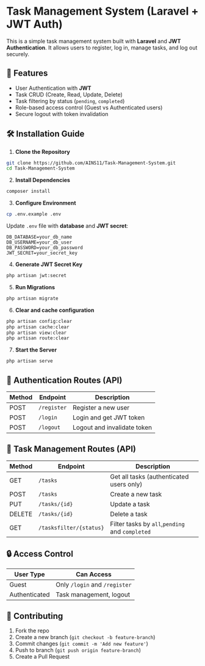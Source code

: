 # Task Management System (Laravel + JWT Auth)

This is a simple task management system built with **Laravel** and **JWT Authentication**. It allows users to register, log in, manage tasks, and log out securely.

## 🚀 Features
- User Authentication with **JWT**
- Task CRUD (Create, Read, Update, Delete)
- Task filtering by status (`pending`, `completed`)
- Role-based access control (Guest vs Authenticated users)
- Secure logout with token invalidation

## 🛠 Installation Guide

1. **Clone the Repository**  
```sh
git clone https://github.com/AINS11/Task-Management-System.git
cd Task-Management-System
```

2. **Install Dependencies**  
```sh
composer install
```

3. **Configure Environment**  
```sh
cp .env.example .env
```
Update `.env` file with **database** and **JWT secret**:
```env
DB_DATABASE=your_db_name
DB_USERNAME=your_db_user
DB_PASSWORD=your_db_password
JWT_SECRET=your_secret_key
```

4. **Generate JWT Secret Key**  
```sh
php artisan jwt:secret
```

5. **Run Migrations**  
```sh
php artisan migrate
```
6. **Clear and cache configuration**
```sh
php artisan config:clear
php artisan cache:clear
php artisan view:clear
php artisan route:clear
```

7. **Start the Server**  
```sh
php artisan serve
```

## 🔑 Authentication Routes (API)

| Method | Endpoint | Description |
|--------|----------|-------------|
| POST   | `/register` | Register a new user |
| POST   | `/login` | Login and get JWT token |
| POST   | `/logout` | Logout and invalidate token |

## 🎯 Task Management Routes (API)

| Method | Endpoint | Description |
|--------|----------|-------------|
| GET    | `/tasks` | Get all tasks (authenticated users only) |
| POST   | `/tasks` | Create a new task |
| PUT    | `/tasks/{id}` | Update a task |
| DELETE | `/tasks/{id}` | Delete a task |
| GET    | `/tasksfilter/{status}` | Filter tasks by `all`,`pending` and `completed` |

## 🔒 Access Control

| User Type  | Can Access |
|------------|-----------|
| Guest | Only `/login` and `/register` |
| Authenticated | Task management, logout |



## 🤝 Contributing
1. Fork the repo  
2. Create a new branch (`git checkout -b feature-branch`)  
3. Commit changes (`git commit -m 'Add new feature'`)  
4. Push to branch (`git push origin feature-branch`)  
5. Create a Pull Request  



